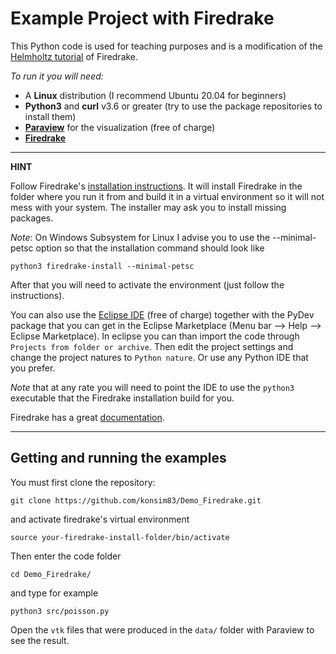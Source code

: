 # Example Project with Firedrake

This Python code is used for teaching purposes and is a modification of
the 
[Helmholtz tutorial](https://www.firedrakeproject.org/demos/helmholtz.py.html)
of Firedrake.

*To run it you will need:*
	
* A **Linux** distribution (I recommend Ubuntu 20.04 for beginners)
* **Python3** and **curl** v3.6 or greater (try to use the package repositories to install them)
* **[Paraview](www.paraview.org)** for the visualization (free of charge)
* **[Firedrake](https://www.firedrakeproject.org/)**

---
**HINT**

Follow Firedrake's [installation instructions](https://www.firedrakeproject.org/download.html). It will install Firedrake 
in the folder where you run it from and build it in a virtual environment so it will not mess with your system. The installer may ask you to install missing packages.

*Note*: On Windows Subsystem for Linux I advise you to use the --minimal-petsc option so that the installation command should look like

```
python3 firedrake-install --minimal-petsc
```
After that you will need to activate the environment (just follow the instructions). 

You can also use the [Eclipse IDE](https://www.eclipse.org/) (free of charge) together with the PyDev package that you can get
in the Eclipse Marketplace (Menu bar --> Help --> Eclipse Marketplace). In eclipse you can than import the code through `Projects from folder or archive`. Then edit the project settings and change the project natures to `Python nature`. Or use any Python IDE that you prefer. 

*Note* that at any rate you will need to point the IDE to use the `python3` executable that the Firedrake installation build for you. 

Firedrake has a great [documentation](https://www.firedrakeproject.org/documentation.html).

---	

## Getting and running the examples

You must first clone the repository:

```
git clone https://github.com/konsim83/Demo_Firedrake.git
```
and activate firedrake's virtual environment

```
source your-firedrake-install-folder/bin/activate
```

Then enter the code folder

```
cd Demo_Firedrake/
```
and type for example

```
python3 src/poisson.py
```
Open the `vtk` files that were produced in the `data/` folder with Paraview to see the result.
